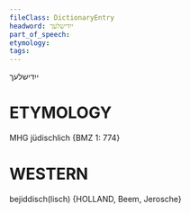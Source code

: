 ```yaml
---
fileClass: DictionaryEntry
headword: ייִדישלעך
part_of_speech: 
etymology: 
tags: 
---
```

ייִדישלעך

ETYMOLOGY
===========
MHG jüdischlich
{BMZ 1: 774}

WESTERN
========

bejiddisch(lisch) {HOLLAND, Beem, Jerosche}